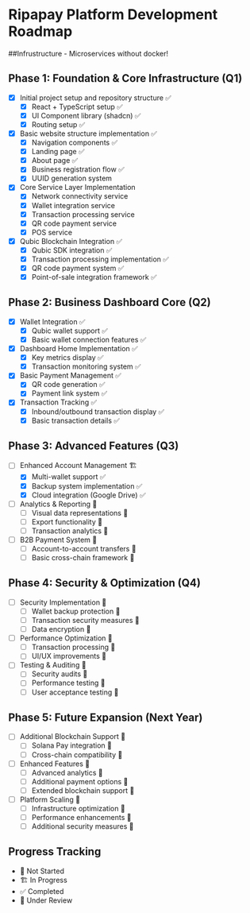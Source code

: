 # Ripapay Platform Development Roadmap

##Infrustructure - Microservices without docker!

## Phase 1: Foundation & Core Infrastructure (Q1)
- [x] Initial project setup and repository structure ✅
	- [x] React + TypeScript setup ✅
	- [x] UI Component library (shadcn) ✅
	- [x] Routing setup ✅
- [x] Basic website structure implementation ✅
	- [x] Navigation components ✅
	- [x] Landing page ✅
	- [x] About page ✅
	- [x] Business registration flow ✅
	- [x] UUID generation system 
- [x] Core Service Layer Implementation 
	- [x] Network connectivity service 
	- [x] Wallet integration service 
	- [x] Transaction processing service 
	- [x] QR code payment service 
	- [x] POS service 
- [x] Qubic Blockchain Integration ✅
	- [x] Qubic SDK integration ✅
	- [x] Transaction processing implementation ✅
	- [x] QR code payment system ✅
	- [x] Point-of-sale integration framework ✅

## Phase 2: Business Dashboard Core (Q2)
- [x] Wallet Integration ✅
	- [x] Qubic wallet support ✅
	- [x] Basic wallet connection features ✅
- [x] Dashboard Home Implementation ✅
	- [x] Key metrics display ✅
	- [x] Transaction monitoring system ✅
- [x] Basic Payment Management ✅
	- [x] QR code generation ✅
	- [x] Payment link system ✅
- [x] Transaction Tracking ✅
	- [x] Inbound/outbound transaction display ✅
	- [x] Basic transaction details ✅

## Phase 3: Advanced Features (Q3)
- [ ] Enhanced Account Management 🏗️
	- [x] Multi-wallet support ✅
	- [x] Backup system implementation ✅
	- [x] Cloud integration (Google Drive) ✅
- [ ] Analytics & Reporting 🚀
	- [ ] Visual data representations 🚀
	- [ ] Export functionality 🚀
	- [ ] Transaction analytics 🚀
- [ ] B2B Payment System 🚀
	- [ ] Account-to-account transfers 🚀
	- [ ] Basic cross-chain framework 🚀

## Phase 4: Security & Optimization (Q4)
- [ ] Security Implementation 🚀
	- [ ] Wallet backup protection 🚀
	- [ ] Transaction security measures 🚀
	- [ ] Data encryption 🚀
- [ ] Performance Optimization 🚀
	- [ ] Transaction processing 🚀
	- [ ] UI/UX improvements 🚀
- [ ] Testing & Auditing 🚀
	- [ ] Security audits 🚀
	- [ ] Performance testing 🚀
	- [ ] User acceptance testing 🚀

## Phase 5: Future Expansion (Next Year)
- [ ] Additional Blockchain Support 🚀
	- [ ] Solana Pay integration 🚀
	- [ ] Cross-chain compatibility 🚀
- [ ] Enhanced Features 🚀
	- [ ] Advanced analytics 🚀
	- [ ] Additional payment options 🚀
	- [ ] Extended blockchain support 🚀
- [ ] Platform Scaling 🚀
	- [ ] Infrastructure optimization 🚀
	- [ ] Performance enhancements 🚀
	- [ ] Additional security measures 🚀

## Progress Tracking
- 🚀 Not Started
- 🏗️ In Progress
- ✅ Completed
- 🔄 Under Review